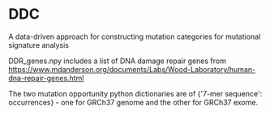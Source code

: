 # DDC
A data-driven approach for constructing mutation categories for mutational signature analysis

DDR_genes.npy includes a list of DNA damage repair genes from https://www.mdanderson.org/documents/Labs/Wood-Laboratory/human-dna-repair-genes.html

The two mutation opportunity python dictionaries are of {'7-mer sequence': occurrences} - one for GRCh37 genome and the other for GRCh37 exome.
